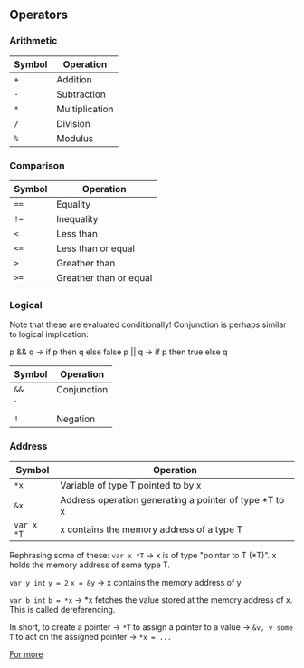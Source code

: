 ## Operators

### Arithmetic

| Symbol | Operation |
| --- | --- |
| `+` | Addition |
| `-` | Subtraction |
| `*` | Multiplication |
| `/` | Division |
| `%` | Modulus |

### Comparison

| Symbol | Operation |
| --- | --- |
| `==` | Equality | 
| `!=` | Inequality |
| `<` | Less than |
| `<=` | Less than or equal |
| `>` | Greather than |
| `>=` | Greather than or equal |

### Logical

Note that these are evaluated conditionally!
Conjunction is perhaps similar to logical implication:

p && q -> if p then q else false
p || q -> if p then true else q

| Symbol | Operation |
| --- | --- |
| `&&` | Conjunction |
| `||` | Disjunction |
| `!` | Negation |

### Address

| Symbol | Operation |
| --- | --- |
| `*x` | Variable of type T pointed to by x |
| `&x` | Address operation generating a pointer of type *T to x |
| `var x *T` | x contains the memory address of a type T |

Rephrasing some of these:
`var x *T` -> x is of type "pointer to T (*T)". x holds the memory address of
some type T.

`var y int`
`y = 2`
`x = &y`    -> x contains the memory address of y

`var b int`
`b = *x`    -> *x fetches the value stored at the memory address of x. This is
called dereferencing.

In short,
to create a pointer -> `*T`
to assign a pointer to a value -> `&v, v some T`
to act on the assigned pointer -> `*x = ...`


[For more](https://go.dev/ref/spec#Operators)
